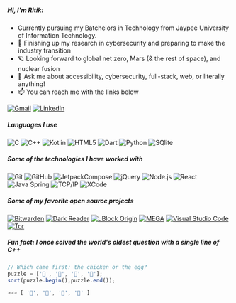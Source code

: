 

##### Hi, I'm Ritik:

- Currently pursuing my Batchelors in Technology from Jaypee University of Information Technology.
- :test_tube: Finishing up my research in cybersecurity and preparing to make the industry transition
- 🪐 Looking forward to global net zero, Mars (& the rest of space), and nuclear fusion
- :speech_balloon: Ask me about accessibility, cybersecurity, full-stack, web, or literally anything!
- :mailbox: You can reach me with the links below


[![Gmail](https://img.shields.io/badge/-GMAIL-D14836?style=for-the-badge&logo=gmail&logoColor=white)](mailto:ritikjoshi741@gmail.com)
[![LinkedIn](https://img.shields.io/badge/-LINKEDIN-0077B5?style=for-the-badge&logo=linkedin&logoColor=white)](https://www.linkedin.com/in/ritik-joshi-672a962aa)


##### Languages I use

![C](https://img.shields.io/badge/-C-000000?style=flat&logo=c)
![C++](https://img.shields.io/badge/-C++-000000?style=flat&logo=c%2B%2B)
![Kotlin](https://img.shields.io/badge/-Kotlin-000000?style=flat&logo=Kotlin)
![HTML5](https://img.shields.io/badge/-HTML5-000000?style=flat&logo=html5)
![Dart](https://img.shields.io/badge/-Dart-000000?style=flat&logo=Dart)
![Python](https://img.shields.io/badge/-Python-000000?style=flat&logo=python)
![SQlite](https://img.shields.io/badge/-SQlite-000000?style=flat&logo=SQlite)

##### Some of the technologies I have worked with

![Git](https://img.shields.io/badge/-Git-222222?style=flat&logo=git&logoColor=F05032)
![GitHub](https://img.shields.io/badge/-GitHub-222222?style=flat&logo=github&logoColor=181717)
![JetpackCompose](https://img.shields.io/badge/-JetpackCompose-222222?style=flat&logo=JetpackCompose-software&logoColor=white&logoColor=0052CC)
![jQuery](https://img.shields.io/badge/-Bloc-222222?style=flat&logo=bloc&logoColor=0769AD)
![Node.js](https://img.shields.io/badge/-Firebase-222222?style=flat&logo=firebase&logoColor=339933)
![React](https://img.shields.io/badge/-React-222222?style=flat&logo=React&logoColor=61DAFB)
![Java Spring](https://img.shields.io/badge/-Spring-222222?style=flat&logo=spring&logoColor=6DB33F)
![TCP/IP](https://img.shields.io/badge/-TCP/IP-222222?style=flat&logo=cisco&logoColor=white)
![XCode](https://img.shields.io/badge/-XCode-222222?style=flat&logo=XCode&logoColor=1575F9)

##### Some of my favorite open source projects

[![Bitwarden](https://img.shields.io/badge/-Bitwarden-444444?style=flat&logo=bitwarden&logoColor=175DDC)](https://github.com/bitwarden)
[![Dark Reader](https://img.shields.io/badge/-Dark&#32;Reader-444444?style=flat&logo=Dark-Reader&logoColor=2f7485)](https://github.com/darkreader/darkreader)
[![uBlock Origin](https://img.shields.io/badge/-uBlock&#32;Origin-444444?style=flat&logo=UBlock-Origin&logoColor=800000)](https://github.com/gorhill/uBlock)
[![MEGA](https://img.shields.io/badge/-MEGA-444444?style=flat&logo=mega&logoColor=D9272E)](ttps://github.com/meganz/)
[![Visual Studio Code](https://img.shields.io/badge/-VSCode-444444?style=flat&logo=visual-studio-code&logoColor=007ACC)](https://github.com/microsoft/vscode)
[![Tor](https://img.shields.io/badge/-Tor-444444?style=flat&logo=tor&logoColor=7E4798)](https://www.torproject.org/)

##### Fun fact: I once solved the world's oldest question with a single line of C++
<!-- wi*quL3fcV -->

```javascript
// Which came first: the chicken or the egg?
puzzle = ['🥚', '🐣', '🐥', '🐔'];
sort(puzzle.begin(),puzzle.end());

>>> [ '🐔', '🐣', '🐥', '🥚' ]
```

